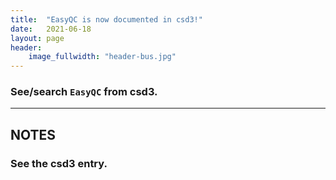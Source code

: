 ```yaml
---
title:  "EasyQC is now documented in csd3!"
date:   2021-06-18
layout: page
header:
    image_fullwidth: "header-bus.jpg"
---
```


### See/search `EasyQC` from csd3.

<!--more-->

---

## NOTES

### See the csd3 entry.
